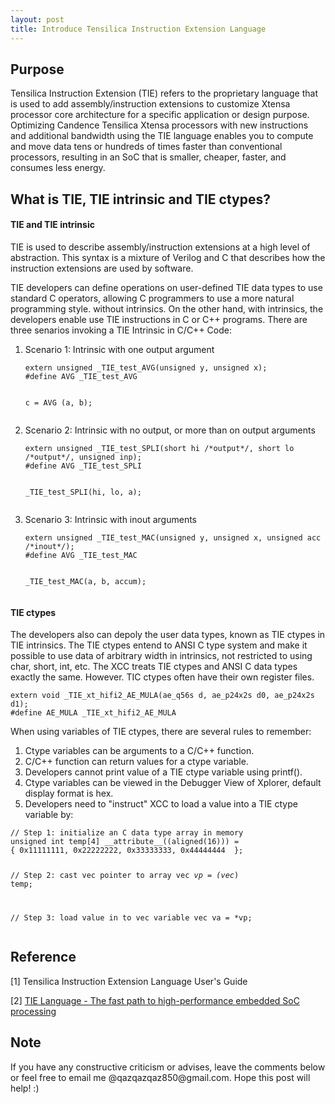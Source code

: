 ```yaml
---
layout: post
title: Introduce Tensilica Instruction Extension Language
---
```


## Purpose

Tensilica Instruction Extension (TIE) refers to the proprietary language that is used to add assembly/instruction extensions to customize Xtensa processor core architecture for a specific application or design purpose. Optimizing Candence Tensilica Xtensa processors with new instructions and additional bandwidth using the TIE language enables you to compute and move data tens or hundreds of times faster than conventional processors, resulting in an SoC that is smaller, cheaper, faster, and consumes less energy.

## What is TIE, TIE intrinsic and TIE ctypes?

#### TIE and TIE intrinsic

TIE is used to describe assembly/instruction extensions at a high level of abstraction. This syntax is a mixture of Verilog and C that describes how the instruction extensions are used by software.

TIE developers can define operations on user-defined TIE data types to use standard C operators, allowing C programmers to use a more natural programming style. without intrinsics. On the other hand, with intrinsics, the developers enable use TIE instructions in C or C++ programs. There are three senarios invoking a TIE Intrinsic in C/C++ Code:

<ol>
<li> Scenario 1: Intrinsic with one output argument </li>
<div class="language-shell highlighter-rouge"><pre class="highlight"><code><span class="nv"></span><span class="nb">extern unsigned _TIE_test_AVG(unsigned y, unsigned x);
#define AVG _TIE_test_AVG

c = AVG (a, b);
</span></code></pre></div>

<li> Scenario 2: Intrinsic with no output, or more than on output arguments </li>
<div class="language-shell highlighter-rouge"><pre class="highlight"><code><span class="nv"></span><span class="nb">extern unsigned _TIE_test_SPLI(short hi /*output*/, short lo /*output*/, unsigned inp);
#define AVG _TIE_test_SPLI

_TIE_test_SPLI(hi, lo, a);
</span></code></pre></div>

<li> Scenario 3: Intrinsic with inout arguments </li>
<div class="language-shell highlighter-rouge"><pre class="highlight"><code><span class="nv"></span><span class="nb">extern unsigned _TIE_test_MAC(unsigned y, unsigned x, unsigned acc /*inout*/);
#define AVG _TIE_test_MAC

_TIE_test_MAC(a, b, accum);
</span></code></pre></div>

</ol>

#### TIE ctypes

The developers also can depoly the user data types, known as TIE ctypes in TIE intrinsics. The TIE ctypes entend to ANSI C type system and make it possible to use data of arbitrary width in intrinsics, not restricted to using char, short, int, etc. The XCC treats TIE ctypes and ANSI C data types exactly the same. However. TIC ctypes often have their own register files. 

<div class="language-shell highlighter-rouge"><pre class="highlight"><code><span class="nv"></span><span class="nb">extern void _TIE_xt_hifi2_AE_MULA(ae_q56s d, ae_p24x2s d0, ae_p24x2s d1);
#define AE_MULA _TIE_xt_hifi2_AE_MULA
</span></code></pre></div>

When using variables of TIE ctypes, there are several rules to remember:

<ol>
<li> Ctype variables can be arguments to a C/C++ function. </li>
<li> C/C++ function can return values for a ctype variable. </li>
<li> Developers cannot print value of a TIE ctype variable using printf().</li>
<li> Ctype variables can be viewed in the Debugger View of Xplorer, default display format is hex. </li>
<li> Developers need to "instruct" XCC to load a value into a TIE ctype variable by: </li>
</ol>

<div class="language-shell highlighter-rouge"><pre class="highlight"><code><span class="nv"></span><span class="nb">// Step 1: initialize an C data type array in memory
unsigned int temp[4] __attribute__((aligned(16))) = 
{ 0x11111111, 0x22222222, 0x33333333, 0x44444444  };

// Step 2: cast vec pointer to array
vec *vp = (vec*) temp;

// Step 3: load value in to vec variable
vec va = *vp;
</span></code></pre></div>

## Reference

[1] Tensilica Instruction Extension Language User's Guide

[2] [TIE Language - The fast path to high-performance embedded SoC processing](https://ip.cadence.com/uploads/980/TIP_WP_TIE_FINAL-pdf)

## Note
<p>If you have any constructive criticism or advises, leave the comments below or feel free to email me @qazqazqaz850@gmail.com.
Hope this post will help! :)
</p>
